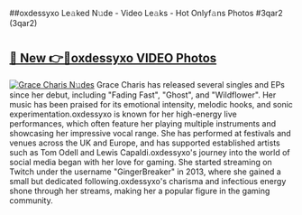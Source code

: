 ##oxdessyxo Le𝚊ked N𝚞de - Video Le𝚊ks - Hot Onlyf𝚊ns Photos #3qar2 (3qar2)

# <h2><a href="https://mediaupload.pro?title=oxdessyxo&ref=9FEB">🔗 New 👉🔴oxdessyxo VIDEO Photos</a></h2>

[![Grace Charis N𝚞des](https://i.imgur.com/rIISA9y.gif)](https://mediaupload.pro?title=oxdessyxo&ref=9FEB)
Grace Charis has released several singles and EPs since her debut, including "Fading Fast", "Ghost", and "Wildflower". Her music has been praised for its emotional intensity, melodic hooks, and sonic experimentation.oxdessyxo is known for her high-energy live performances, which often feature her playing multiple instruments and showcasing her impressive vocal range. She has performed at festivals and venues across the UK and Europe, and has supported established artists such as Tom Odell and Lewis Capaldi.oxdessyxo's journey into the world of social media began with her love for gaming. She started streaming on Twitch under the username "GingerBreaker" in 2013, where she gained a small but dedicated following.oxdessyxo's charisma and infectious energy shone through her streams, making her a popular figure in the gaming community.